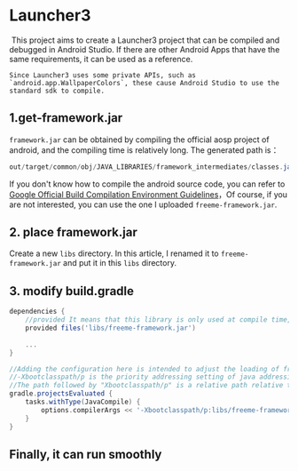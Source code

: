 # Launcher3

​        This project aims to create a Launcher3 project that can be compiled and debugged in Android Studio. If there are other Android Apps that have the same requirements, it can be used as a reference.

 	Since Launcher3 uses some private APIs, such as `android.app.WallpaperColors`, these cause Android Studio to use the standard sdk to compile.

## 1.get-framework.jar
`framework.jar` can be obtained by compiling the official aosp project of android, and the compiling time is relatively long. The generated path is：

```java
out/target/common/obj/JAVA_LIBRARIES/framework_intermediates/classes.jar
```

If you don't know how to compile the android source code, you can refer to [Google Official Build Compilation Environment Guidelines](https://source.android.com/source/initializing)，Of course, if you are not interested, you can use the one I uploaded `freeme-framework.jar`.

## 2. place framework.jar
Create a new `libs` directory. In this article, I renamed it to `freeme-framework.jar` and put it in this `libs` directory.

## 3. modify build.gradle

```groovy
dependencies {
    //provided It means that this library is only used at compile time, but will not be compiled into apk or aar in the end
    provided files('libs/freeme-framework.jar')
    
    ...
}

//Adding the configuration here is intended to adjust the loading of freeme-framework.jar first when compiling, so that the use of a private API in a public class will not report an error
//-Xbootclasspath/p is the priority addressing setting of java addressing
//The path followed by "Xbootclasspath/p" is a relative path relative to the root directory of the current Project
gradle.projectsEvaluated {
    tasks.withType(JavaCompile) {
        options.compilerArgs << '-Xbootclasspath/p:libs/freeme-framework.jar'
    }
}
```

## Finally, it can run smoothly

